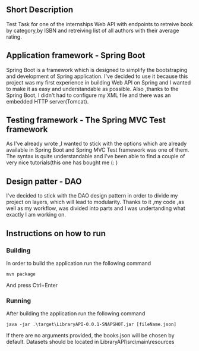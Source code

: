 ## Short Description
Test Task for one of the internships
Web API with endpoints to retreive book by category,by ISBN and retreiving list of all authors with their average rating.
## Application framework - Spring Boot
Spring Boot is a framework which is designed to simplify the bootstraping and development of Spring application.
I've decided to use it because this project was my first experience in building Web API on Spring and I wanted to make it as easy and understandable as possible.
Also ,thanks to the Spring Boot, I didn't had to configure my XML file and there was an embedded HTTP server(Tomcat).
## Testing framework - The Spring MVC Test framework
As I've already wrote ,I wanted to stick with the options which are already available in Spring Boot and Spring MVC Test framework was one of them.
The syntax is quite understandable and I've been able to find a couple of very nice tutorials(this one has bought me (: )
## Design patter - DAO
I've decided to stick with the DAO design pattern in order to divide my project on layers, which will lead to modularity.
Thanks to it ,my code ,as well as my workflow, was divided into parts and I was undertanding what exactly I am working on.
## Instructions on how to run
### Building
In order to build the application run the following command
```
mvn package
```
And press Ctrl+Enter
### Running
After building the application run the following command

```
java -jar .\target\LibraryAPI-0.0.1-SNAPSHOT.jar [fileName.json]
```
If there are no arguments provided, the books.json will be chosen by default.
Datasets should be located in LibraryAPI\src\main\resources
